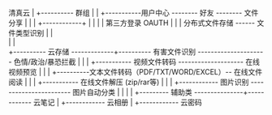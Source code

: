 清真云
 |                             +----------   群组
 |                             |
 +-----------用户中心 -------- 好友 -------- 文件分享
 |              |
 |              +------------+
 |              |            |
 |          第三方登录       OAUTH
 |
 |
 |                         分布式文件存储 ------ 文件类型识别
 |                               |                
 |                               |                
 +----------  云存储 -------------+---------- 有害文件识别 --------------------- 色情/政治/暴恐拦截
 |                               |
 |                               +----------- 视频文件转码 -------------------- 在线视频预览
 |                               |
 |                               +----------文本文件转码（PDF/TXT/WORD/EXCEL）-- 在线文件阅读
 |                               |
 |                               +----------- 在线文件解压 (zip/rar等)
 |                               |
 |                               +------------ 图片识别 ----------------------- 图片自动分类
 |
 |
 |
 |
 +--------- 辅助类 ---------------+------------ 云笔记
                                 |
                                 +------------ 云相册
                                 |
                                 +------------ 云密码
